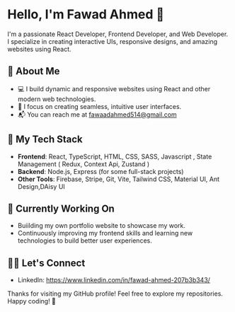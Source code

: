 # Hello, I'm Fawad Ahmed 👋

I'm a passionate React Developer, Frontend Developer, and Web Developer. I specialize in creating interactive UIs, responsive designs, and amazing websites using React.

## 🚀 About Me

- 💻 I build dynamic and responsive websites using React and other modern web technologies.
- 🎨 I focus on creating seamless, intuitive user interfaces.
- 📬 You can reach me at fawaadahmed514@gmail.com

## 🌱 My Tech Stack

- **Frontend**: React, TypeScript, HTML, CSS, SASS, Javascript , State Management (  Redux, Context Api, Zustand )
- **Backend**: Node.js, Express (for some full-stack projects)
- **Other Tools**: Firebase, Stripe, Git, Vite, Tailwind CSS, Material UI, Ant Design,DAisy UI

## 🔧 Currently Working On

- Buiilding my own portfolio website to showcase my work.
- Continuously improving my frontend skills and learning new technologies to build better user experiences.
  

## 👨‍💻 Let's Connect

- LinkedIn: https://www.linkedin.com/in/fawad-ahmed-207b3b343/


Thanks for visiting my GitHub profile! Feel free to explore my repositories. Happy coding! 🚀
